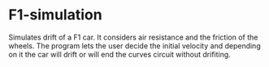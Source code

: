 # F1-simulation
Simulates drift of a F1 car. It considers air resistance and the friction of the wheels. The program lets the user decide the initial velocity and depending on it the car will drift or will end the curves circuit without drifiting.
